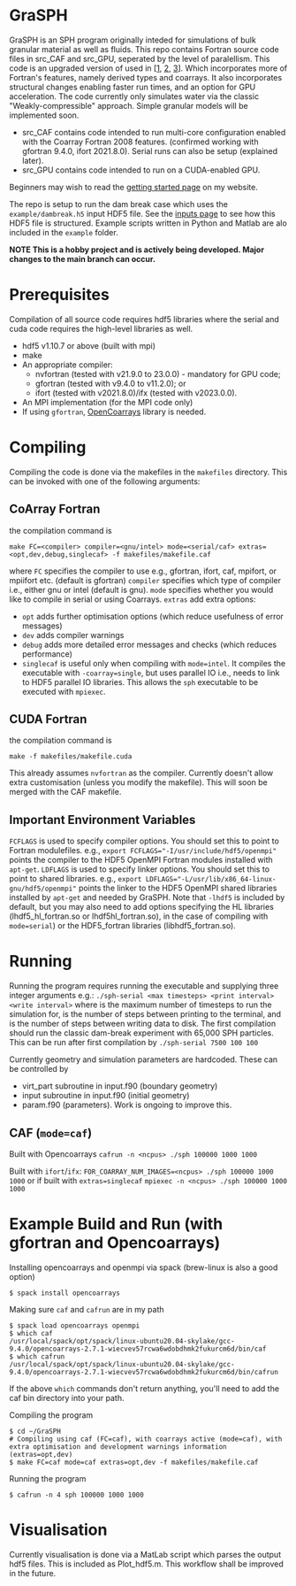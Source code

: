 # GraSPH
GraSPH is an SPH program originally inteded for simulations of bulk granular material as well as fluids. 
This repo contains Fortran source code files in src_CAF and src_GPU, seperated by the level of paralellism. This code is an upgraded version of used in \[[1](https://doi.org/10.1016/j.compgeo.2020.103474), [2](https://doi.org/10.1007/s11440-021-01162-4), [3](https://doi.org/10.26180/14484099.v1)\]. Which incorporates more of Fortran's features, namely derived types and coarrays. It also incorporates structural changes enabling faster run times, and an option for GPU acceleration. The code currently only simulates water via the classic "Weakly-compressible" approach. Simple granular models will be implemented soon.
- src_CAF contains code intended to run multi-core configuration enabled with the Coarray Fortran 2008 features. (confirmed working with gfortran 9.4.0, ifort 2021.8.0). Serial runs can also be setup (explained later).
- src_GPU contains code intended to run on a CUDA-enabled GPU.

Beginners may wish to read the [getting started page](https://ed-yang.com/docs/docs/start) on my website.

The repo is setup to run the dam break case which uses the `example/dambreak.h5` input HDF5 file. See the [inputs page](https://ed-yang.com/docs/docs/inputs) to see how this HDF5 file is structured. Example scripts written in Python and Matlab are alo included in the `example` folder.

**NOTE This is a hobby project and is actively being developed. Major changes to the main branch can occur.**

# Prerequisites
Compilation of all source code requires hdf5 libraries where the serial and cuda code requires the high-level libraries as well.
- hdf5 v1.10.7 or above (built with mpi)
- make
- An appropriate compiler:
  - nvfortran (tested with v21.9.0 to 23.0.0) - mandatory for GPU code;
  - gfortran (tested with v9.4.0 to v11.2.0); or
  - ifort (tested with v2021.8.0)/ifx (tested with v2023.0.0).
- An MPI implementation (for the MPI code only)
- If using `gfortran`, [OpenCoarrays](https://github.com/sourceryinstitute/OpenCoarrays) library is needed.

# Compiling
Compiling the code is done via the makefiles in the `makefiles` directory. This can be invoked with one of the following arguments:

## CoArray Fortran
the compilation command is
```
make FC=<compiler> compiler=<gnu/intel> mode=<serial/caf> extras=<opt,dev,debug,singlecaf> -f makefiles/makefile.caf
```
where
`FC` specifies the compiler to use e.g., gfortran, ifort, caf, mpifort, or mpiifort etc. (default is gfortran)
`compiler` specifies which type of compiler i.e., either gnu or intel (default is gnu).
`mode` specifies whether you would like to compile in serial or using Coarrays. 
`extras` add extra options:
* `opt` adds further optimisation options (which reduce usefulness of error messages)
* `dev` adds compiler warnings
* `debug` adds more detailed error messages and checks (which reduces performance)
* `singlecaf` is useful only when compiling with `mode=intel`. It compiles the executable with `-coarray=single`, but uses parallel IO i.e., needs to link to HDF5 parallel IO libraries. This allows the `sph` executable to be executed with `mpiexec`.

## CUDA Fortran
the compilation command is
```
make -f makefiles/makefile.cuda
```
This already assumes `nvfortran` as the compiler. Currently doesn't allow extra customisation (unless you modify the makefile). This will soon be merged with the CAF makefile.

## Important Environment Variables
`FCFLAGS` is used to specify compiler options. You should set this to point to Fortran modulefiles. e.g., `export FCFLAGS="-I/usr/include/hdf5/openmpi"` points the compiler to the HDF5 OpenMPI Fortran modules installed with `apt-get`.
`LDFLAGS` is used to specify linker options. You should set this to point to shared libraries. e.g., `export LDFLAGS="-L/usr/lib/x86_64-linux-gnu/hdf5/openmpi"` points the linker to the HDF5 OpenMPI shared libraries installed by `apt-get` and needed by GraSPH. Note that `-lhdf5` is included by default, but you may also need to add options specifying the HL libraries (lhdf5_hl_fortran.so or lhdf5hl_fortran.so), in the case of compiling with `mode=serial`) or the HDF5_fortran libraries (libhdf5_fortran.so).

# Running
Running the program requires running the executable and supplying three integer arguments e.g.:
`./sph-serial <max timesteps> <print interval> <write interval>`
where <max timesteps> is the maximum number of timesteps to run the simulation for, 
  <print interval> is the number of steps between printing to the terminal, and
  <write interval> is the number of steps between writing data to disk.
The first compilation should run the classic dam-break experiment with 65,000 SPH particles. This can be run after first compilation by
`./sph-serial 7500 100 100`

 Currently geometry and simulation parameters are hardcoded. These can be controlled by
 - virt_part subroutine in input.f90 (boundary geometry)
 - input subroutine in input.f90 (initial geometry)
 - param.f90 (parameters).
 Work is ongoing to improve this.
 
## CAF (`mode=caf`)
Built with Opencoarrays
`cafrun -n <ncpus> ./sph 100000 1000 1000`

Built with `ifort`/`ifx`:
`FOR_COARRAY_NUM_IMAGES=<ncpus> ./sph 100000 1000 1000`
or if built with `extras=singlecaf`
`mpiexec -n <ncpus> ./sph 100000 1000 1000`

# Example Build and Run (with gfortran and Opencoarrays)
Installing opencoarrays and openmpi via spack (brew-linux is also a good option)
```
$ spack install opencoarrays
```
Making sure `caf` and `cafrun` are in my path
```
$ spack load opencoarrays openmpi
$ which caf
/usr/local/spack/opt/spack/linux-ubuntu20.04-skylake/gcc-9.4.0/opencoarrays-2.7.1-wiecvev57rcwa6wdobdhmk2fukurcm6d/bin/caf
$ which cafrun
/usr/local/spack/opt/spack/linux-ubuntu20.04-skylake/gcc-9.4.0/opencoarrays-2.7.1-wiecvev57rcwa6wdobdhmk2fukurcm6d/bin/cafrun
```
If the above `which` commands don't return anything, you'll need to add the caf bin directory into your path.

Compiling the program
```
$ cd ~/GraSPH
# Compiling using caf (FC=caf), with coarrays active (mode=caf), with extra optimisation and development warnings information (extras=opt,dev)
$ make FC=caf mode=caf extras=opt,dev -f makefiles/makefile.caf
```
Running the program
```
$ cafrun -n 4 sph 100000 1000 1000
```

# Visualisation
Currently visualisation is done via a MatLab script which parses the output hdf5 files. This is included as Plot_hdf5.m. This workflow shall be improved in the future.
